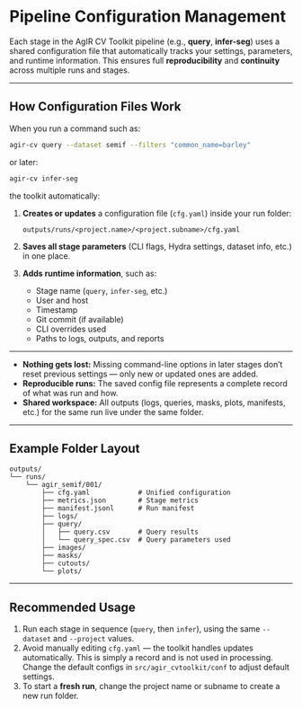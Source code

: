 # Pipeline Configuration Management

Each stage in the AgIR CV Toolkit pipeline (e.g., **query**, **infer-seg**) uses a shared configuration file that automatically tracks your settings, parameters, and runtime information. This ensures full **reproducibility** and **continuity** across multiple runs and stages.

---

## How Configuration Files Work

When you run a command such as:

```bash
agir-cv query --dataset semif --filters "common_name=barley"
```

or later:

```bash
agir-cv infer-seg
```

the toolkit automatically:

1. **Creates or updates** a configuration file (`cfg.yaml`) inside your run folder:

   ```
   outputs/runs/<project.name>/<project.subname>/cfg.yaml
   ```

2. **Saves all stage parameters** (CLI flags, Hydra settings, dataset info, etc.) in one place.

3. **Adds runtime information**, such as:

   * Stage name (`query`, `infer-seg`, etc.)
   * User and host
   * Timestamp
   * Git commit (if available)
   * CLI overrides used
   * Paths to logs, outputs, and reports

---

* **Nothing gets lost:** Missing command-line options in later stages don’t reset previous settings — only new or updated ones are added.
* **Reproducible runs:** The saved config file represents a complete record of what was run and how.
* **Shared workspace:** All outputs (logs, queries, masks, plots, manifests, etc.) for the same run live under the same folder.

---

## Example Folder Layout

```
outputs/
└── runs/
    └── agir_semif/001/
        ├── cfg.yaml            # Unified configuration
        ├── metrics.json        # Stage metrics
        ├── manifest.jsonl      # Run manifest
        ├── logs/
        ├── query/
        │   ├── query.csv       # Query results
        │   └── query_spec.csv  # Query parameters used
        ├── images/
        ├── masks/
        ├── cutouts/
        └── plots/
```

---

## Recommended Usage

1. Run each stage in sequence (`query`, then `infer`), using the same `--dataset` and `--project` values.
2. Avoid manually editing `cfg.yaml` — the toolkit handles updates automatically. This is simply a record and is not used in processing. Change the default configs in `src/agir_cvtoolkit/conf` to adjust default settings.
3. To start a **fresh run**, change the project name or subname to create a new run folder.
